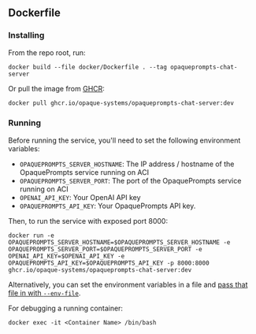 ## Dockerfile

### Installing
From the repo root, run:
```
docker build --file docker/Dockerfile . --tag opaqueprompts-chat-server
```

Or pull the image from [GHCR](https://github.com/opaque-systems/opaqueprompts-chat-server/pkgs/container/opaqueprompts-chat-server):

```bash
docker pull ghcr.io/opaque-systems/opaqueprompts-chat-server:dev
```

### Running
Before running the service, you'll need to set the following environment variables:

* `OPAQUEPROMPTS_SERVER_HOSTNAME`: The IP address / hostname of the OpaquePrompts service running on ACI
* `OPAQUEPROMPTS_SERVER_PORT`: The port of the OpaquePrompts service running on ACI
* `OPENAI_API_KEY`: Your OpenAI API key
* `OPAQUEPROMPTS_API_KEY`: Your OpaquePrompts API key.

Then, to run the service with exposed port 8000:

```
docker run -e OPAQUEPROMPTS_SERVER_HOSTNAME=$OPAQUEPROMPTS_SERVER_HOSTNAME -e OPAQUEPROMPTS_SERVER_PORT=$OPAQUEPROMPTS_SERVER_PORT -e OPENAI_API_KEY=$OPENAI_API_KEY -e OPAQUEPROMPTS_API_KEY=$OPAQUEPROMPTS_API_KEY -p 8000:8000 ghcr.io/opaque-systems/opaqueprompts-chat-server:dev
```

Alternatively, you can set the environment variables in a file and [pass that file in with `--env-file`](https://docs.docker.com/engine/reference/commandline/run/#env).

For debugging a running container:
```
docker exec -it <Container Name> /bin/bash
```

